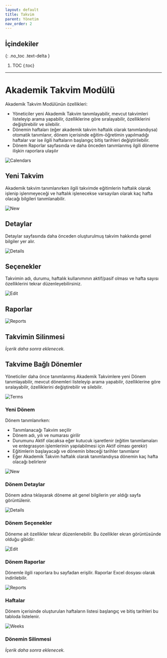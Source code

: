 ```yaml
---
layout: default
title: Takvim
parent: Yönetim
nav_order: 2
---
```


## İçindekiler
{: .no_toc .text-delta }

1. TOC
{:toc}

---

# Akademik Takvim Modülü

Akademik Takvim Modülünün özellikleri:

* Yöneticiler yeni Akademik Takvim tanımlayabilir, mevcut takvimleri listeleyip arama yapabilir, özelliklerine göre sıralayabilir, özelliklerini değiştirebilir ve silebilir.
* Dönemin haftaları (eğer akademik takvim haftalık olarak tanımlandıysa) otomatik tanımlanır, dönem içerisinde eğitim-öğretimin yapılmadığı haftalar var ise ilgili haftaların başlangıç bitiş tarihleri değiştirilebilir.
* Dönem Raporlar sayfasında ve daha önceden tanımlanmış ilgili döneme ilişkin raporlara ulaşılır

![Calendars](/docs/media/modules/calendars/calendars.png)

## Yeni Takvim

Akademik takvim tanımlanırken ilgili takvimde eğitimlerin haftalık olarak işlenip işlenmeyeceği ve haftalık işlenecekse varsayılan olarak kaç hafta olacağı bilgileri tanımlanabilir.

![New](/docs/media/modules/calendars/newcalendars.png)

## Detaylar

Detaylar sayfasında daha önceden oluşturulmuş takvim hakkında genel bilgiler yer alır.

![Details](/docs/media/modules/calendars/details.png)

## Seçenekler

Takvimin adı, durumu, haftalık kullanımının aktif/pasif olması ve hafta sayısı özelliklerini tekrar düzenleyebilirsiniz.

![Edit](/docs/media/modules/calendars/edit.png)

## Raporlar

![Reports](/docs/media/modules/calendars/reports.png)

## Takvimin Silinmesi

_İçerik daha sonra eklenecek._

## Takvime Bağlı Dönemler

Yöneticiler daha önce tanımlanmış Akademik Takvimlere yeni Dönem tanımlayabilir, mevcut dönemleri listeleyip arama yapabilir, özelliklerine göre sıralayabilir, özelliklerini değiştirebilir ve silebilir.

![Terms](/docs/media/modules/calendars/terms/terms.png)

### Yeni Dönem

Dönem tanımlanırken:

* Tanımlanacağı Takvim seçilir
* Dönem adı, yılı ve numarası girilir
* Durumunu Aktif olacaksa eğer kutucuk işaretlenir (eğitim tanımlamaları ve entegrasyon işlemlerinin yapılabilmesi için Aktif olması gerekir)
* Eğitimlerin başlayacağı ve dönemin biteceği tarihler tanımlanır
* Eğer Akademik Takvim haftalık olarak tanımlandıysa dönemin kaç hafta olacağı belirlenir

![New](/docs/media/modules/calendars/terms/newterm.png)

### Dönem Detaylar

Dönem adına tıklayarak döneme ait genel bilgilerin yer aldığı sayfa görüntülenir.

![Details](/docs/media/modules/calendars/terms/details.png)

### Dönem Seçenekler

Döneme ait özellikler tekrar düzenlenebilir. Bu özellikler ekran görüntüsünde olduğu gibidir:

![Edit](/docs/media/modules/calendars/terms/edit.png)

### Dönem Raporlar

Dönemle ilgili raporlara bu sayfadan erişilir. Raporlar Excel dosyası olarak indirilebilir.

![Reports](/docs/media/modules/calendars/terms/reports.png)

### Haftalar

Dönem içerisinde oluşturulan haftaların listesi başlangıç ve bitiş tarihleri bu tabloda listelenir.

![Weeks](/docs/media/modules/calendars/terms/weeks.png)

### Dönemin Silinmesi

_İçerik daha sonra eklenecek._

